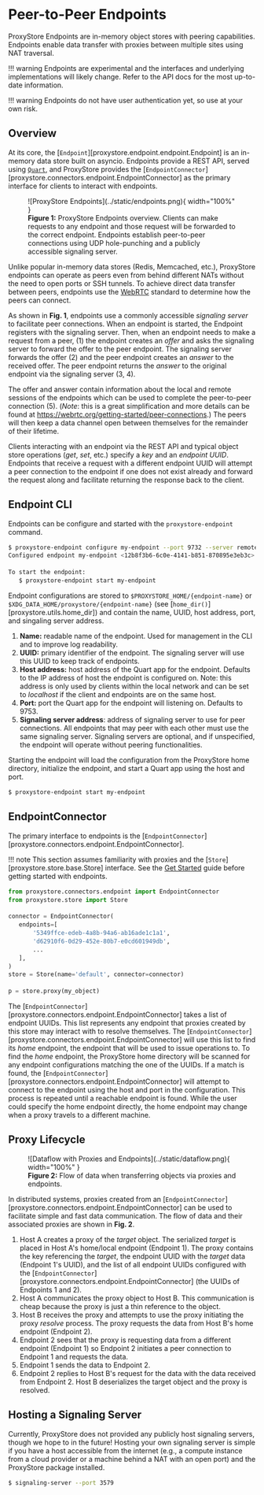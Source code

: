 # Peer-to-Peer Endpoints

ProxyStore Endpoints are in-memory object stores
with peering capabilities. Endpoints enable data transfer with proxies
between multiple sites using NAT traversal.

!!! warning
    Endpoints are experimental and the interfaces and underlying
    implementations will likely change. Refer to the API docs for the most
    up-to-date information.

!!! warning
    Endpoints do not have user authentication yet, so use at your own risk.

## Overview

At its core, the [`Endpoint`][proxystore.endpoint.endpoint.Endpoint] is
an in-memory data store built on asyncio. Endpoints provide a REST API, served
using [`Quart`](https://pgjones.gitlab.io/quart/), and ProxyStore provides the
[`EndpointConnector`][proxystore.connectors.endpoint.EndpointConnector] as
the primary interface for clients to interact with endpoints.

<figure markdown>
  ![ProxyStore Endpoints](../static/endpoints.png){ width="100%" }
  <figcaption>
  <b>Figure 1:</b> ProxyStore Endpoints overview. Clients can make requests to
  any endpoint and those request will be forwarded to the correct endpoint.
  Endpoints establish peer-to-peer connections using UDP hole-punching and a
  publicly accessible signaling server.
  </figcaption>
</figure>

Unlike popular in-memory data stores (Redis, Memcached, etc.), ProxyStore
endpoints can operate as peers even from behind different NATs without the need
to open ports or SSH tunnels. To achieve direct data transfer between peers,
endpoints use the [WebRTC](https://webrtc.org/) standard to determine
how the peers can connect.

As shown in **Fig. 1**, endpoints use a commonly accessible *signaling server*
to facilitate peer connections. When an endpoint is started, the Endpoint
registers with the signaling server. Then, when an endpoint needs to make a
request from a peer, (1) the endpoint creates an *offer* and asks the
signaling server to forward the offer to the peer endpoint. The signaling
server forwards the offer (2) and the peer endpoint creates an *answer* to the
received offer. The peer endpoint returns the *answer* to the original
endpoint via the signaling server (3, 4).

The offer and answer contain information about the local and remote sessions
of the endpoints which can be used to complete the peer-to-peer connection (5).
(*Note*: this is a great simplification and more details can be found at
https://webrtc.org/getting-started/peer-connections.) The peers will then
keep a data channel open between themselves for the remainder of their
lifetime.

Clients interacting with an endpoint via the REST API and typical object store
operations (*get*, *set*, etc.) specify a *key* and an *endpoint UUID*.
Endpoints that receive a request with a different endpoint UUID will attempt
a peer connection to the endpoint if one does not exist already and forward
the request along and facilitate returning the response back to the client.

## Endpoint CLI

Endpoints can be configure and started with the `proxystore-endpoint`
command.

```bash
$ proxystore-endpoint configure my-endpoint --port 9732 --server remote-server.com:3574
Configured endpoint my-endpoint <12b8f3b6-6c0e-4141-b851-870895e3eb3c>.

To start the endpoint:
   $ proxystore-endpoint start my-endpoint
```

Endpoint configurations are stored to `$PROXYSTORE_HOME/{endpoint-name}`
or `$XDG_DATA_HOME/proxystore/{endpoint-name}`
(see [`home_dir()`][proxystore.utils.home_dir]) and contain the name, UUID,
host address, port, and singaling server address.

1. **Name:** readable name of the endpoint. Used for management in the CLI and
   to improve log readability.
2. **UUID:** primary identifier of the endpoint. The signaling server will
   use this UUID to keep track of endpoints.
3. **Host address:** host address of the Quart app for the endpoint.
   Defaults to the IP address of host the endpoint is configured on.
   Note: this address is only used by clients within the local network and
   can be set to *localhost* if the client and endpoints are on the same
   host.
4. **Port:** port the Quart app for the endpoint will listening on. Defaults to
   9753.
5. **Signaling server address**: address of signaling server to use for peer
   connections. All endpoints that may peer with each other must use the same
   signaling server. Signaling servers are optional, and if unspecified, the
   endpoint will operate without peering functionalities.

Starting the endpoint will load the configuration from the ProxyStore home
directory, initialize the endpoint, and start a Quart app using the host and
port.

```bash
$ proxystore-endpoint start my-endpoint
```

## EndpointConnector

The primary interface to endpoints is the
[`EndpointConnector`][proxystore.connectors.endpoint.EndpointConnector].

!!! note
    This section assumes familiarity with proxies and the
    [`Store`][proxystore.store.base.Store] interface. See the
    [Get Started](../home/get-started.md) guide before getting started with endpoints.

```python
from proxystore.connectors.endpoint import EndpointConnector
from proxystore.store import Store

connector = EndpointConnector(
   endpoints=[
       '5349ffce-edeb-4a8b-94a6-ab16ade1c1a1',
       'd62910f6-0d29-452e-80b7-e0cd601949db',
       ...
   ],
)
store = Store(name='default', connector=connector)

p = store.proxy(my_object)
```

The [`EndpointConnector`][proxystore.connectors.endpoint.EndpointConnector] takes
a list of endpoint UUIDs. This list represents any endpoint that proxies
created by this store may interact with to resolve themselves. The
[`EndpointConnector`][proxystore.connectors.endpoint.EndpointConnector] will use this
list to find its *home* endpoint, the endpoint that will be used to issue
operations to. To find the *home* endpoint, the ProxyStore home directory
will be scanned for any endpoint configurations matching
the one of the UUIDs. If a match is found, the
[`EndpointConnector`][proxystore.connectors.endpoint.EndpointConnector] will attempt
to connect to the endpoint using the host and port in the configuration. This
process is repeated until a reachable endpoint is found. While the user could
specify the home endpoint directly, the home endpoint may change when a proxy
travels to a different machine.

## Proxy Lifecycle

<figure markdown>
  ![Dataflow with Proxies and Endpoints](../static/dataflow.png){ width="100%" }
  <figcaption>
  <b>Figure 2:</b> Flow of data when transferring objects via proxies and
  endpoints.
  </figcaption>
</figure>

In distributed systems, proxies created from an
[`EndpointConnector`][proxystore.connectors.endpoint.EndpointConnector] can be used
to facilitate simple and fast data communication.
The flow of data and their associated proxies are shown in **Fig. 2**.

1. Host A creates a proxy of the *target* object. The serialized *target*
   is placed in Host A's home/local endpoint (Endpoint 1).
   The proxy contains the key referencing the *target*, the endpoint UUID with
   the *target* data (Endpoint 1's UUID), and the list of
   all endpoint UUIDs configured with the
   [`EndpointConnector`][proxystore.connectors.endpoint.EndpointConnector]
   (the UUIDs of Endpoints 1 and 2).
2. Host A communicates the proxy object to Host B. This communication is
   cheap because the proxy is just a thin reference to the object.
3. Host B receives the proxy and attempts to use the proxy initiating the
   proxy *resolve* process. The proxy requests the data from Host B's
   home endpoint (Endpoint 2).
4. Endpoint 2 sees that the proxy is requesting data from a different endpoint
   (Endpoint 1) so Endpoint 2 initiates a peer connection to Endpoint 1 and
   requests the data.
5. Endpoint 1 sends the data to Endpoint 2.
6. Endpoint 2 replies to Host B's request for the data with the data received
   from Endpoint 2. Host B deserializes the target object and the proxy
   is resolved.

## Hosting a Signaling Server

Currently, ProxyStore does not provided any publicly host signaling servers,
though we hope to in the future! Hosting your own signaling server is simple
if you have a host accessible from the internet (e.g., a compute instance from
a cloud provider or a machine behind a NAT with an open port) and the
ProxyStore package installed.

```bash
$ signaling-server --port 3579
```
